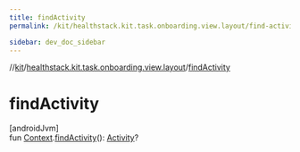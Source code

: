 ```yaml
---
title: findActivity
permalink: /kit/healthstack.kit.task.onboarding.view.layout/find-activity.html

sidebar: dev_doc_sidebar
---
```

//[kit](../../kit.html)/[healthstack.kit.task.onboarding.view.layout](index.html)/[findActivity](find-activity.html)



# findActivity



[androidJvm]\
fun [Context](https://developer.android.com/reference/kotlin/android/content/Context.html).[findActivity](find-activity.html)(): [Activity](https://developer.android.com/reference/kotlin/android/app/Activity.html)?




